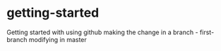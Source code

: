 # getting-started
Getting started with using github
making the change in a branch - first-branch
modifying in master
